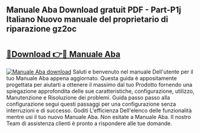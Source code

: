 ## Manuale Aba Download gratuit PDF - Part-P1j Italiano Nuovo manuale del proprietario di riparazione gz2oc

# <h2><a href="http://dfgivdb.blite.top/?on=Manuale+Aba">🔗Download 👉🔴 Manuale Aba</a></h2>

[![Manuale Aba download](https://i.imgur.com/lujVjoI.png)](http://dfgivdb.blite.top/?on=Manuale+Aba)
Saluti e benvenuto nel manuale Dell'utente per il tuo Manuale Aba appena aggiornato. Questa guida è appositamente progettata per aiutarti a ottenere il massimo dal tuo Prodotto fornendo una spiegazione approfondita delle sue caratteristiche, configurazione, utilizzo, Manutenzione e Risoluzione dei problemi. Guida passo passo alla configurazione segui questi passaggi per una configurazione senza interruzioni e di successo. Goditi L'efficienza Dell'elenco delle funzionalità mentre usi il tuo nuovo Manuale Aba. Non esitate a Manuale Aba. Il nostro Team di assistenza clienti è pronto a rispondere alle tue domande.

